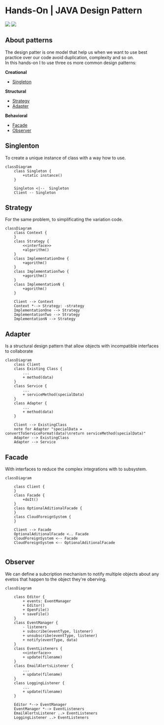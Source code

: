 
# Hands-On |  JAVA Design Pattern
<img src="https://img.shields.io/badge/by-Alejandro.Fuentes-informational?style=for-the-badge&logoColor=white&color=cdcdcd" />  
<img src="https://img.shields.io/badge/Design_Pattern-Java-ED8B00?style=for-the-badge&logo=openjdk&logoColor=white" />  

## About patterns

The design patter is one model that help us when we want to use best practice over our code avoid duplication, complexity and so on.  
In this hands-on I to use three os more common design patterns:

**Creational**
* [Singleton](#singlenton)

**Structural**
* [Strategy](#strategy)
* [Adapter](#Adapter)

**Behavioral**
* [Facade](#facade)
* [Observer](#observer)



## Singlenton
To create a unique instance of class with a way how to use.

```mermaid
classDiagram
    class Singleton {
        +static instance()
    }

    Singleton <|--  Singleton
    Client -- Singleton

```

## Strategy
For the same problem, to simplificating the variation code.

```mermaid
classDiagram
    class Context {
    }
    class Strategy {
	    <<interface>>
	    +algorithm()
    }
    class ImplementationOne {
	    +agorithm()
    }
    class ImplementationTwo {
	    +agorithm()
    }
    class ImplementationN {
	    +agorithm()
    }

    Client --> Context
    Context *--> Strategy: -strategy
	ImplementationOne --> Strategy
	ImplementationTwo --> Strategy
	ImplementationN --> Strategy

```
## Adapter

Is a structural design pattern that allow objects with incompatible interfaces to collaborate

```mermaid
classDiagram
	class Client
	class Existing Class {
		...
		+ method(data)
	}
	class Service {
		...
		+ serviceMethod(specialData)
	}
	class Adapter {
		...
		+ method(data)
	}
	
	Client --> ExistingClass
	note for Adapter "specialData = convertToServiceFormat(data)\nreturn serviceMethod(specialData)"
	Adapter --> ExistingClass
	Adapter --> Service
```

## Facade
With interfaces to reduce the complex integrations with to subsystem.

```mermaid
classDiagram

	class Client {
	}
	class Facade {
		+doIt()
	}
	class OptionalAditionalFacade {
	}
	class CloudForeignSystem {
	}

	Client --> Facade
	OptionalAditionalFacade <.. Facade
	CloudForeignSystem <-- Facade
	CloudForeignSystem <-- OptionalAditionalFacade
	
```

## Observer
We can define a subcription mechanism to notify multiple objects about any evetos that happen to the object they're oberving.

```mermaid
classDiagram

	class Editor {
		+ events: EventManager
		+ Editor()
		+ OpenFile()
		+ saveFile()
	}
	class EventManager {
		- listeners
		+ subscribe(eventType, listener)
		+ unsubscribe(eventType, listener)
		+ notify(eventType, data)
	}
	class EventListeners {
		<<interface>>
		+ update(filename)
	}
	class EmailAlertsListener {
		...
		+ update(filename)
	}
	class LoggingListener {
		...
		+ update(filename)
	}
	
	Editor *--> EventManager
	EventManager *--> EventListeners
	EmailAlertsListener ..> EventListeners
	LoggingListener ..> EventListeners
	
	
```